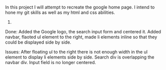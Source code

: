 In this project I will attempt to recreate the google home page. I intend to hone my git skills as well as my html and css abilities.

1.

Done:
 Added the Google logo, the search input form and centered it. Added navbar, flaoted ul element to the right, made li elements inline so that they could be displayed side by side. 

Issues:
 After floating ul to the right there is not enough width in the ul element to display li elements side by side.
 Search div is overlapping the navbar div.
 Input field is no longer centered.